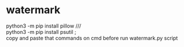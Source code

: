 # watermark
python3 -m pip install pillow    ///    
python3 -m pip install psutil     ;     
copy and paste that commands on cmd before run watermark.py script

